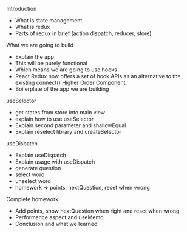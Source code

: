 Introduction

- What is state management
- What is redux
- Parts of redux in brief (action dispatch, reducer, store)

What we are going to build

- Explain the app
- This will be purely functional
- Which means we are going to use hooks
- React Redux now offers a set of hook APIs as an alternative to the existing connect() Higher Order Component.
- Boilerplate of the app we are building

useSelector

- get states from store into main view
- explain how to use useSelector
- Explain second parameter and shallowEqual
- Explain reselect library and createSelector

useDispatch

- Explain useDispatch
- Explain usage with useDispatch
- generate question
- select word
- unselect word
- homework ⇒  points, nextQuestion, reset when wrong

Complete homework

- Add points, show nextQuestion when right and reset when wrong
- Performance aspect and useMemo
- Conclusion and what we learned